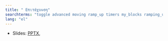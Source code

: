 ```yaml
---
title: " Επιτάχυνση"
searchterms: "toggle advanced moving ramp_up timers my_blocks ramping_up"
lang: "el"
---
```

 <ul>
 <li class="ng-binding">Slides:
 <a href="ProgrammingLessons/advanced/RampUp.pptx">PPTX</a>,
 </li>
 </ul>
